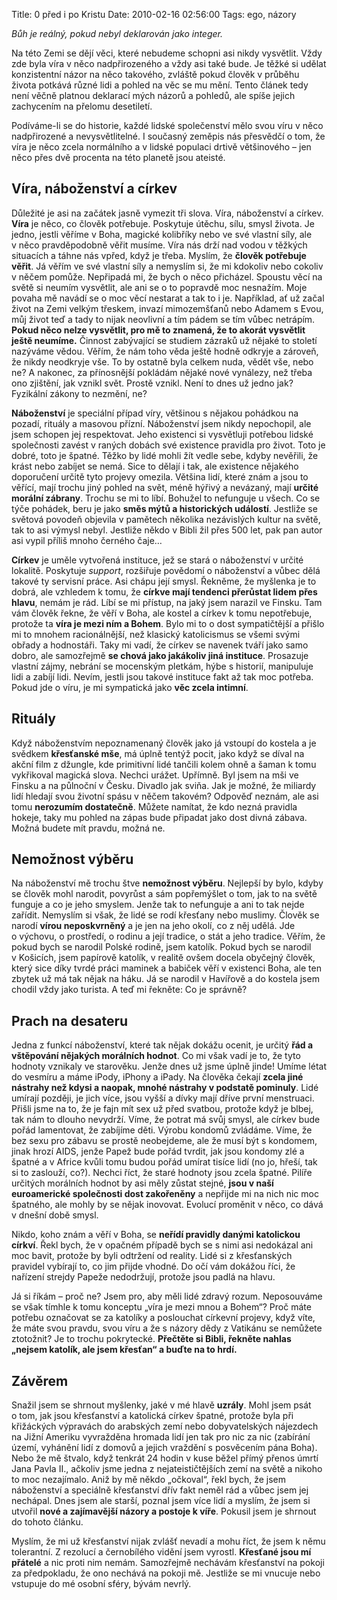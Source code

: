 Title: 0 před i po Kristu
Date: 2010-02-16 02:56:00
Tags: ego, názory

*Bůh je reálný, pokud nebyl deklarován jako integer.*

Na této Zemi se dějí věci, které nebudeme schopni asi nikdy vysvětlit. Vždy zde byla víra v něco nadpřirozeného a vždy asi také bude. Je těžké si udělat konzistentní názor na něco takového, zvláště pokud člověk v průběhu života potkává různé lidi a pohled na věc se mu mění. Tento článek tedy není věčně platnou deklarací mých názorů a pohledů, ale spíše jejich zachycením na přelomu desetiletí.

Podíváme-li se do historie, každé lidské společenství mělo svou víru v něco nadpřirozené a nevysvětlitelné. I současný zeměpis nás přesvědčí o tom, že víra je něco zcela normálního a v lidské populaci drtivě většinového – jen něco přes dvě procenta na této planetě jsou ateisté.

## Víra, náboženství a církev

Důležité je asi na začátek jasně vymezit tři slova. Víra, náboženství a církev. **Víra** je něco, co člověk potřebuje. Poskytuje útěchu, sílu, smysl života. Je jedno, jestli věříme v Boha, magické kolibříky nebo ve své vlastní síly, ale v něco pravděpodobně věřit musíme. Víra nás drží nad vodou v těžkých situacích a táhne nás vpřed, když je třeba. Myslím, že **člověk potřebuje věřit**. Já věřím ve své vlastní síly a nemyslím si, že mi kdokoliv nebo cokoliv v něčem pomůže. Nepřipadá mi, že bych o něco přicházel. Spoustu věcí na světě si neumím vysvětlit, ale ani se o to popravdě moc nesnažím. Moje povaha mě navádí se o moc věcí nestarat a tak to i je. Například, ať už začal život na Zemi velkým třeskem, invazí mimozemšťanů nebo Adamem s Evou, můj život teď a tady to nijak neovlivní a tím pádem se tím vůbec netrápím. **Pokud něco nelze vysvětlit, pro mě to znamená, že to akorát vysvětlit ještě neumíme.** Činnost zabývající se studiem zázraků už nějaké to století nazýváme vědou. Věřím, že nám toho věda ještě hodně odkryje a zároveň, že nikdy neodkryje vše. To by ostatně byla celkem nuda, vědět vše, nebo ne? A nakonec, za přínosnější pokládám nějaké nové vynálezy, než třeba ono zjištění, jak vznikl svět. Prostě vznikl. Není to dnes už jedno jak? Fyzikální zákony to nezmění, ne?

**Náboženství** je speciální případ víry, většinou s nějakou pohádkou na pozadí, rituály a masovou přízní. Náboženství jsem nikdy nepochopil, ale jsem schopen jej respektovat. Jeho existenci si vysvětluji potřebou lidské společnosti zavést v raných dobách své existence pravidla pro život. Toto je dobré, toto je špatné. Těžko by lidé mohli žít vedle sebe, kdyby nevěřili, že krást nebo zabíjet se nemá. Sice to dělají i tak, ale existence nějakého doporučení určitě tyto projevy omezila. Většina lidí, které znám a jsou to věřící, mají trochu jiný pohled na svět, méně hýřivý a nevázaný, mají **určité morální zábrany**. Trochu se mi to líbí. Bohužel to nefunguje u všech. Co se týče pohádek, beru je jako **směs mýtů a historických událostí**. Jestliže se světová povodeň objevila v pamětech několika nezávislých kultur na světě, tak to asi výmysl nebyl. Jestliže někdo v Bibli žil přes 500 let, pak pan autor asi vypil příliš mnoho černého čaje…

**Církev** je uměle vytvořená instituce, jež se stará o náboženství v určité lokalitě. Poskytuje *support*, rozšiřuje povědomí o náboženství a vůbec dělá takové ty servisní práce. Asi chápu její smysl. Řekněme, že myšlenka je to dobrá, ale vzhledem k tomu, že **církve mají tendenci přerůstat lidem přes hlavu**, nemám je rád. Líbí se mi přístup, na jaký jsem narazil ve Finsku. Tam vám člověk řekne, že věří v Boha, ale kostel a církev k tomu nepotřebuje, protože ta **víra je mezi ním a Bohem**. Bylo mi to o dost sympatičtější a přišlo mi to mnohem racionálnější, než klasický katolicismus se všemi svými obřady a hodnostáři. Taky mi vadí, že církev se navenek tváří jako samo dobro, ale samozřejmě **se chová jako jakákoliv jiná instituce**. Prosazuje vlastní zájmy, nebrání se mocenským pletkám, hýbe s historií, manipuluje lidi a zabíjí lidi. Nevím, jestli jsou takové instituce fakt až tak moc potřeba. Pokud jde o víru, je mi sympatická jako **věc zcela intimní**.

## Rituály

Když náboženstvím nepoznamenaný člověk jako já vstoupí do kostela a je svědkem **křesťanské mše**, má úplně tentýž pocit, jako když se díval na akční film z džungle, kde primitivní lidé tančili kolem ohně a šaman k tomu vykřikoval magická slova. Nechci urážet. Upřímně. Byl jsem na mši ve Finsku a na půlnoční v Česku. Divadlo jak sviňa. Jak je možné, že miliardy lidí hledají svou životní spásu v něčem takovém? Odpověď neznám, ale asi tomu **nerozumím dostatečně**. Můžete namítat, že kdo nezná pravidla hokeje, taky mu pohled na zápas bude připadat jako dost divná zábava. Možná budete mít pravdu, možná ne.

## Nemožnost výběru

Na náboženství mě trochu štve **nemožnost výběru**. Nejlepší by bylo, kdyby se člověk mohl narodit, povyrůst a sám popřemýšlet o tom, jak to na světě funguje a co je jeho smyslem. Jenže tak to nefunguje a ani to tak nejde zařídit. Nemyslím si však, že lidé se rodí křesťany nebo muslimy. Člověk se narodí **vírou neposkvrněný** a je jen na jeho okolí, co z něj udělá. Jde o výchovu, o prostředí, o rodinu a její tradice, o stát a jeho tradice. Věřím, že pokud bych se narodil Polské rodině, jsem katolík. Pokud bych se narodil v Košicích, jsem papírově katolík, v realitě ovšem docela obyčejný člověk, který sice díky tvrdé práci maminek a babiček věří v existenci Boha, ale ten zbytek už má tak nějak na háku. Já se narodil v Havířově a do kostela jsem chodil vždy jako turista. A teď mi řekněte: Co je správně?

## Prach na desateru

Jedna z funkcí náboženství, které tak nějak dokážu ocenit, je určitý **řád a vštěpování nějakých morálních hodnot**. Co mi však vadí je to, že tyto hodnoty vznikaly ve starověku. Jenže dnes už jsme úplně jinde! Umíme létat do vesmíru a máme iPody, iPhony a iPady. Na člověka čekají **zcela jiné nástrahy než kdysi a naopak, mnohé nástrahy v podstatě pominuly**. Lidé umírají později, je jich více, jsou vyšší a dívky mají dříve první menstruaci. Přišli jsme na to, že je fajn mít sex už před svatbou, protože když je blbej, tak nám to dlouho nevydrží. Víme, že potrat má svůj smysl, ale církev bude pořád lamentovat, že zabíjíme děti. Výrobu kondomů zvládáme. Víme, že bez sexu pro zábavu se prostě neobejdeme, ale že musí být s kondomem, jinak hrozí AIDS, jenže Papež bude pořád tvrdit, jak jsou kondomy zlé a špatné a v Africe kvůli tomu budou pořád umírat tisíce lidí (no jo, hřeší, tak si to zaslouží, co?). Nechci říct, že staré hodnoty jsou zcela špatné. Pilíře určitých morálních hodnot by asi měly zůstat stejné, **jsou v naší euroamerické společnosti dost zakořeněny** a nepřijde mi na nich nic moc špatného, ale mohly by se nějak inovovat. Evolucí proměnit v něco, co dává v dnešní době smysl.

Nikdo, koho znám a věří v Boha, se **neřídí pravidly danými katolickou církví**. Řekl bych, že v opačném případě bych se s nimi asi nedokázal ani moc bavit, protože by byli odtržení od reality. Lidé si z křesťanských pravidel vybírají to, co jim přijde vhodné. Do očí vám dokážou říci, že nařízení strejdy Papeže nedodržují, protože jsou padlá na hlavu.

Já si říkám – proč ne? Jsem pro, aby měli lidé zdravý rozum. Neposouváme se však tímhle k tomu konceptu „víra je mezi mnou a Bohem“? Proč máte potřebu označovat se za katolíky a poslouchat církevní projevy, když víte, že máte svou pravdu, svou víru a že s názory dědy z Vatikánu se nemůžete ztotožnit? Je to trochu pokrytecké. **Přečtěte si Bibli, řekněte nahlas „nejsem katolík, ale jsem křesťan“ a buďte na to hrdí.**

## Závěrem

Snažil jsem se shrnout myšlenky, jaké v mé hlavě **uzrály**. Mohl jsem psát o tom, jak jsou křesťanství a katolická církev špatné, protože byla při křižáckých výpravách do arabských zemí nebo dobyvatelských nájezdech na Jižní Ameriku vyvražděna hromada lidí jen tak pro nic za nic (zabírání území, vyhánění lidí z domovů a jejich vraždění s posvěcením pána Boha). Nebo že mě štvalo, když tenkrát 24 hodin v kuse běžel přímý přenos úmrtí Jana Pavla II., ačkoliv jsme jedna z nejateistič­tějších zemí na světě a nikoho to moc nezajímalo. Aniž by mě někdo „očkoval“, řekl bych, že jsem náboženství a speciálně křesťanství dřív fakt neměl rád a vůbec jsem jej nechápal. Dnes jsem ale starší, poznal jsem více lidí a myslím, že jsem si utvořil **nové a zajímavější názory a postoje k víře**. Pokusil jsem je shrnout do tohoto článku.

Myslím, že mi už křesťanství nijak zvlášť nevadí a mohu říct, že jsem k němu tolerantní. Z rezolucí a černobílého vidění jsem vyrostl. **Křesťané jsou mí přátelé** a nic proti nim nemám. Samozřejmě nechávám křesťanství na pokoji za předpokladu, že ono nechává na pokoji mě. Jestliže se mi vnucuje nebo vstupuje do mé osobní sféry, bývám nevrlý.